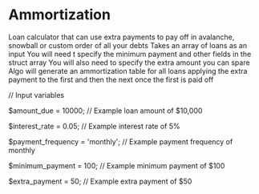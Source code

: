 # Ammortization
Loan calculator that can use extra payments to pay off in avalanche, snowball or custom order of all your debts
Takes an array of loans as an input
You will need t specify the minimum payment and other fields in the struct array
You will also need to specify the extra amount you can spare 
Algo will generate an ammortization table for all loans applying the extra payment to the first and then the next once the first is paid off

// Input variables

$amount_due = 10000; // Example loan amount of $10,000

$interest_rate = 0.05; // Example interest rate of 5%

$payment_frequency = 'monthly'; // Example payment frequency of monthly

$minimum_payment = 100; // Example minimum payment of $100

$extra_payment = 50; // Example extra payment of $50
